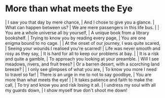 More than what meets the Eye
============================

| I saw you that day by mere chance,
| And I chose to give you a glance.
| What can happen between us?
| We are mere passengers in this life bus.
| 
| You are a whole universe all by yourself,
| A unique book from a library bookshelf.
| Trying to know you by reading every page,
| You are one enigma bound to no cage.
| 
| At the onset of our journey, I was quite scared,
| Seeing your wounds I realised you\'re scarred!
| Life was never smooth and rosy as they say,
| It is hard for all to keep our problems at bay.
| 
| It is a risk and quite a gamble,
| To approach you looking at your preamble.
| Will I see meadows, rivers, and fruit trees?
| Or a barren desert, with a scorching land breeze?
| 
| I only see glimpses of what you are,
| To know you more I need to travel so far!
| There is an urge in me to not to say goodbye,
| You are more than what meets the eye!
| 
| It takes patience and faith to make the call,
| To try and know you and risk losing it all.
| I undress my soul with all my guards down,
| I show myself true don\'t shoot me down!
